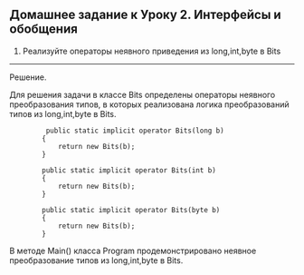 ## Домашнее задание к Уроку 2. Интерфейсы и обобщения
1. Реализуйте операторы неявного приведения из long,int,byte в Bits
---
Решение.

Для решения задачи в классе Bits определены операторы неявного преобразования типов, в которых реализована логика преобразований типов из long,int,byte в Bits.

```
         public static implicit operator Bits(long b) 
        {
            return new Bits(b);
        }

        public static implicit operator Bits(int b) 
        {
            return new Bits(b); 
        }

        public static implicit operator Bits(byte b) 
        {
            return new Bits(b); 
        }

```

 В методе Main() класса Program продемонстрировано неявное преобразование типов из  long,int,byte в Bits.